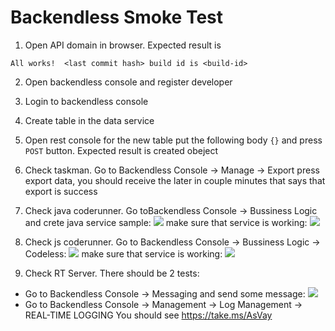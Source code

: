# Backendless Smoke Test 

1. Open API domain in browser. Expected result is
```
All works!  <last commit hash> build id is <build-id>
```

2. Open backendless console and register developer

3. Login to backendless console
4. Create table in the data service
5. Open rest console for the new table put the following body `{}` and press `POST` button. Expected result is created obeject 
6. Check taskman. Go to Backendless Console -> Manage -> Export press export data, you should receive the later in couple minutes that says that export is success 
7. Check java coderunner. Go toBackendless Console -> Bussiness Logic and crete java service sample:
![](img/create_java_test_service.png)
make sure that service is working:
![](img/java_api_result.png)

8. Check js coderunner. Go to Backendless Console -> Bussiness Logic -> Codeless:
![](img/check_js_deploy.png)
make sure that service is working:
![](img/js_api_result.png)

9. Check RT Server. There should be 2 tests: 
- Go to Backendless Console -> Messaging and send some message:
![](img/check_rt.png)
- Go to Backendless Console -> Management -> Log Management -> REAL-TIME LOGGING
You should see https://take.ms/AsVay

